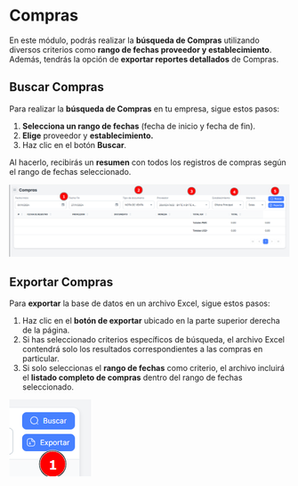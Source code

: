 # Compras

En este módulo, podrás realizar la **búsqueda de Compras** utilizando diversos criterios como **rango de fechas proveedor y establecimiento**. Además, tendrás la opción de **exportar reportes detallados** de Compras.

## Buscar Compras

Para realizar la **búsqueda de Compras** en tu empresa, sigue estos pasos:

1. **Selecciona un rango de fechas** (fecha de inicio y fecha de fin).
2. **Elige** proveedor y **establecimiento.**
3. Haz clic en el botón **Buscar**.

Al hacerlo, recibirás un **resumen** con todos los registros de compras según el rango de fechas seleccionado.

![compras1](./img4/compras1.png)


## Exportar Compras

Para **exportar** la base de datos en un archivo Excel, sigue estos pasos:

1. Haz clic en el **botón de exportar** ubicado en la parte superior derecha de la página.
2. Si has seleccionado criterios específicos de búsqueda, el archivo Excel contendrá solo los resultados correspondientes a las compras en particular.
3. Si solo seleccionas el **rango de fechas** como criterio, el archivo incluirá el **listado completo de compras** dentro del rango de fechas seleccionado.

![compras2](./img4/compras2.png)

